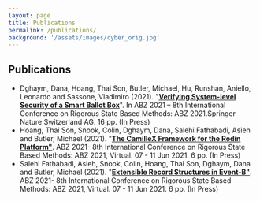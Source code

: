 ```yaml
---
layout: page
title: Publications
permalink: /publications/
background: '/assets/images/cyber_orig.jpg'
---
```


## Publications
* Dghaym, Dana, Hoang, Thai Son, Butler, Michael, Hu, Runshan, Aniello, Leonardo and Sassone, Vladimiro (2021). "<a href="https://eprints.soton.ac.uk/448223/"><b>Verifying System-level Security of a Smart Ballot Box</b></a>". In ABZ 2021 – 8th International Conference on Rigorous State Based Methods: ABZ 2021.Springer Nature Switzerland AG. 16 pp. (In Press)
* Hoang, Thai Son, Snook, Colin, Dghaym, Dana, Salehi Fathabadi, Asieh and Butler, Michael (2021). "<a href="https://eprints.soton.ac.uk/448174/"><b>The CamilleX Framework for the Rodin Platform"</b></a>. ABZ 2021- 8th International Conference on Rigorous State Based Methods: ABZ 2021, Virtual. 07 - 11 Jun 2021. 6 pp. (In Press)  
* Salehi Fathabadi, Asieh, Snook, Colin, Hoang, Thai Son, Dghaym, Dana and Butler, Michael (2021). "<a href="https://eprints.soton.ac.uk/448194/"><b>Extensible Record Structures in Event-B"</b></a>. ABZ 2021- 8th International Conference on Rigorous State Based Methods: ABZ 2021, Virtual. 07 - 11 Jun 2021. 6 pp. (In Press)  
